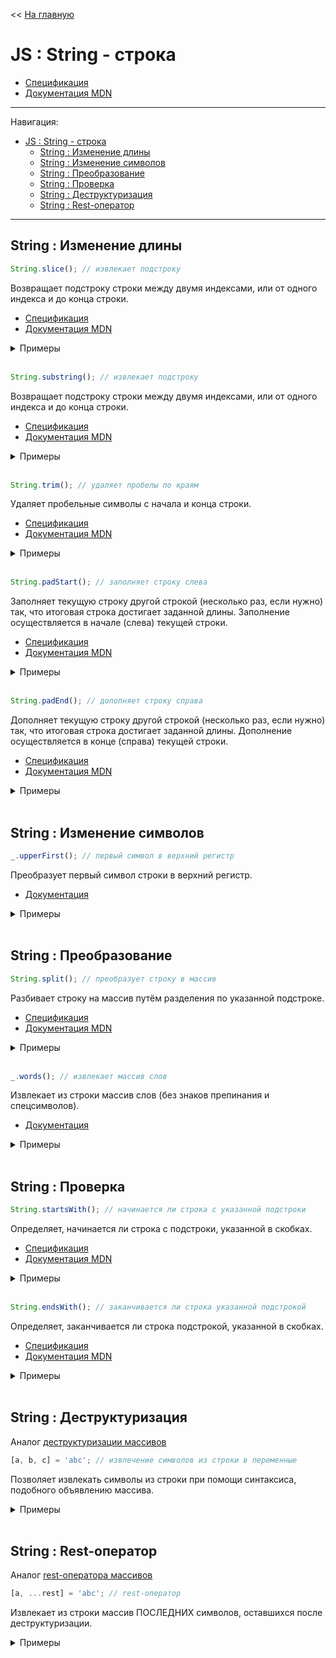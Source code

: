 << [На главную](../README.md)

# JS : String - строка

- [Спецификация](https://tc39.es/ecma262/#sec-string-objects)
- [Документация MDN](https://developer.mozilla.org/ru/docs/Web/JavaScript/Reference/Global_Objects/String)

---

Навигация:

- [JS : String - строка](#js--string---строка)
  - [String : Изменение длины](#string--изменение-длины)
  - [String : Изменение символов](#string--изменение-символов)
  - [String : Преобразование](#string--преобразование)
  - [String : Проверка](#string--проверка)
  - [String : Деструктуризация](#string--деструктуризация)
  - [String : Rest-оператор](#string--rest-оператор)

---

## String : Изменение длины

<a id="slice"></a>

```js
String.slice(); // извлекает подстроку
```

Возвращает подстроку строки между двумя индексами, или от одного индекса и до конца строки.

- [Спецификация](https://tc39.es/ecma262/#sec-string.prototype.slice)
- [Документация MDN](https://developer.mozilla.org/ru/docs/Web/JavaScript/Reference/Global_Objects/String/slice)

<details>
<summary>Примеры</summary>

```js
const str = '0123456';

str.slice(1); // ==> '123456'
str.slice(-1, 3); // ==> ''     (-1 < 0) ---> если start < 0, возвращается ''
str.slice(3, -1); // ==> '345'  (-1 < 0) ---> если end < 0, end = str.length + end ---> 6
str.slice(1, 3); // ==> '12'

// str === '0123456'
```

</details><br>

<a id="substring"></a>

```js
String.substring(); // извлекает подстроку
```

Возвращает подстроку строки между двумя индексами, или от одного индекса и до конца строки.

- [Спецификация](https://tc39.es/ecma262/#sec-string.prototype.substring)
- [Документация MDN](https://developer.mozilla.org/ru/docs/Web/JavaScript/Reference/Global_Objects/String/substring)

<details>
<summary>Примеры</summary>

```js
const str = '0123456';

str.substring(1); // ==> '123456'
str.substring(-1, 3); // ==> '012'  (-1 < 0) ---> вместо него используется 0
str.substring(3, -1); // ==> '012'  (3 > -1) ---> они меняются местами
str.substring(1, 3); // ==> '12'

// str === '0123456'
```

</details><br>

<a id="trim"></a>

```js
String.trim(); // удаляет пробелы по краям
```

Удаляет пробельные символы с начала и конца строки.

- [Спецификация](https://tc39.es/ecma262/#sec-string.prototype.trim)
- [Документация MDN](https://developer.mozilla.org/ru/docs/Web/JavaScript/Reference/Global_Objects/String/trim)

<details>
<summary>Примеры</summary>

```js
const str1 = '   0123456 ';
const str2 = `
0123456 `;

str1.trim(); // ==> '0123456'
str2.trim(); // ==> '0123456'

// str1 === '   0123456 '
// str2 === '\n0123456 '
```

</details><br>

<a id="padStart"></a>

```js
String.padStart(); // заполняет строку слева
```

Заполняет текущую строку другой строкой (несколько раз, если нужно) так, что итоговая строка достигает заданной длины. Заполнение осуществляется в начале (слева) текущей строки.

- [Спецификация](https://tc39.es/ecma262/#sec-string.prototype.padStart)
- [Документация MDN](https://developer.mozilla.org/ru/docs/Web/JavaScript/Reference/Global_Objects/String/padStart)

<details>
<summary>Примеры</summary>

```js
const str = '1';

str.padStart(4); // ==> '   1'
str.padStart(4, 0); // ==> '0001'
str.padStart(4, '_-'); // ==> '_-_1'

// str === '1'
```

</details><br>

<a id="padEnd"></a>

```js
String.padEnd(); // дополняет строку справа
```

Дополняет текущую строку другой строкой (несколько раз, если нужно) так, что итоговая строка достигает заданной длины. Дополнение осуществляется в конце (справа) текущей строки.

- [Спецификация](https://tc39.es/ecma262/#sec-string.prototype.padEnd)
- [Документация MDN](https://developer.mozilla.org/ru/docs/Web/JavaScript/Reference/Global_Objects/String/padEnd)

<details>
<summary>Примеры</summary>

```js
const str = '1';

str.padEnd(4); // ==> '1   '
str.padEnd(4, 0); // ==> '1000'
str.padEnd(4, '_-'); // ==> '1_-_'

// str === '1'
```

</details><br>

## String : Изменение символов

<a id="lodash_upperFirst"></a>

```js
_.upperFirst(); // первый символ в верхний регистр
```

Преобразует первый символ строки в верхний регистр.

- [Документация](https://lodash.com/docs/#upperFirst)

<details>
<summary>Примеры</summary>

```js
_.upperFirst('венера, земля'); // ==> 'Венера, земля'
_.upperFirst('ВЕНЕРА, земля'); // ==> 'ВЕНЕРА, земля'
```

</details><br>

## String : Преобразование

<a id="split"></a>

```js
String.split(); // преобразует строку в массив
```

Разбивает строку на массив путём разделения по указанной подстроке.

- [Спецификация](https://tc39.es/ecma262/#sec-string.prototype.split)
- [Документация MDN](https://developer.mozilla.org/ru/docs/Web/JavaScript/Reference/Global_Objects/String/split)

<details>
<summary>Примеры</summary>

```js
const planets = 'Меркурий,Венера,Земля,Марс';

planets.split(','); // ==> ['Меркурий', 'Венера', 'Земля', 'Марс']

// planets === 'Меркурий,Венера,Земля,Марс'
```

Обратное действие: [Array => String](./js-array.md#join)

</details><br>

<a id="lodash_words"></a>

```js
_.words(); // извлекает массив слов
```

Извлекает из строки массив слов (без знаков препинания и спецсимволов).

- [Документация](https://lodash.com/docs/#words)

<details>
<summary>Примеры</summary>

```js
_.words('Земля и Луна, Марс & Фобос'); // ==> ['Земля', 'и', 'Луна', 'Марс', 'Фобос']
```

</details><br>

## String : Проверка

<a id="startsWith"></a>

```js
String.startsWith(); // начинается ли строка с указанной подстроки
```

Определяет, начинается ли строка с подстроки, указанной в скобках.

- [Спецификация](https://tc39.es/ecma262/#sec-string.prototype.startswith)
- [Документация MDN](https://developer.mozilla.org/ru/docs/Web/JavaScript/Reference/Global_Objects/String/startsWith)

<details>
<summary>Примеры</summary>

```js
const planets = 'Меркурий,Венера,Земля,Марс';

planets.startsWith('М'); // ==> true
planets.startsWith('Меркурий'); // ==> true
planets.startsWith(''); // ==> true
planets.startsWith('Венера'); // ==> false

planets.startsWith('М', 0); // ==> true
planets.startsWith('Венера', 9); // ==> true
planets.startsWith('Венера', 0); // ==> false

// planets === 'Меркурий,Венера,Земля,Марс'
```

</details><br>

<a id="endsWith"></a>

```js
String.endsWith(); // заканчивается ли строка указанной подстрокой
```

Определяет, заканчивается ли строка подстрокой, указанной в скобках.

- [Спецификация](https://tc39.es/ecma262/#sec-string.prototype.endswith)
- [Документация MDN](https://developer.mozilla.org/ru/docs/Web/JavaScript/Reference/Global_Objects/String/endsWith)

<details>
<summary>Примеры</summary>

```js
const planets = 'Меркурий,Венера,Земля,Марс';

planets.endsWith('с'); // ==> true
planets.endsWith('Марс'); // ==> true
planets.endsWith(''); // ==> true
planets.endsWith('Венера'); // ==> false

planets.endsWith('c', 26); // ==> true (26 — длина проверяемой подстроки)
planets.slice(0, 26); // 'Меркурий,Венера,Земля,Марс'

planets.endsWith('Венера', 15); // ==> true
planets.slice(0, 15); // 'Меркурий,Венера'

planets.endsWith('Меркурий', 4); // ==> false
planets.slice(0, 4); // 'Мерк'

// planets === 'Меркурий,Венера,Земля,Марс'
```

</details><br>

## String : Деструктуризация

Аналог [деструктуризации массивов](./js-array.md#destructuring)

<a id="destructuring"></a>

```js
[a, b, c] = 'abc'; // извлечение символов из строки в переменные
```

Позволяет извлекать символы из строки при помощи синтаксиса, подобного объявлению массива.

<details>
<summary>Примеры</summary>

```js
const [a, b, , , c, d, e = '!'] = 'Земля';
// a === 'З'
// b === 'е'
// c === 'я'
// d === undefined
// e === '!'
```

</details><br>

## String : Rest-оператор

Аналог [rest-оператора массивов](./js-array.md#rest)

<a id="rest"></a>

```js
[a, ...rest] = 'abc'; // rest-оператор
```

Извлекает из строки массив ПОСЛЕДНИХ символов, оставшихся после деструктуризации.

<details>
<summary>Примеры</summary>

```js
const [a, b, , ...other] = 'Земля';
// a === 'З'
// b === 'е'
// other === ['л', 'я']
```

</details><br>
